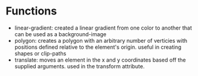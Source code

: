 # Functions

- linear-gradient: created a linear gradient from one color to another that can be used as a background-image
- polygon: creates a polygon with an arbitrary number of verticies with positions defined relative to the element's origin. useful in creating shapes or clip-paths
- translate: moves an element in the x and y coordinates based off the supplied arguments. used in the transform attribute.
